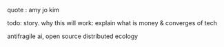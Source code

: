 quote : amy jo kim

todo: story. why this will work: explain what is money & converges of tech

antifragile ai, open source distributed ecology

